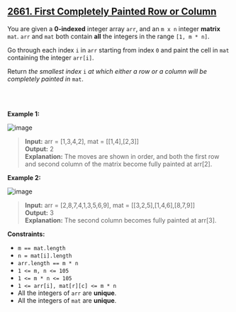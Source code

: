 ## [2661. First Completely Painted Row or Column](https://leetcode.com/problems/first-completely-painted-row-or-column/)

You are given a **0-indexed** integer array `arr`, and an `m x n` integer **matrix** `mat`. `arr` and `mat` both contain **all** the integers in the range `[1, m * n]`.

Go through each index `i` in `arr` starting from index `0` and paint the cell in `mat` containing the integer `arr[i]`.

Return *the smallest index* `i` *at which either a row or a column will be completely painted in* `mat`.

<br>
<br>


**Example 1:**

![image](https://github.com/user-attachments/assets/67ecba0b-21be-4cfe-a0f9-40a152c44606)


> **Input:** arr = [1,3,4,2], mat = [[1,4],[2,3]]  
> **Output:** 2  
> **Explanation:** The moves are shown in order, and both the first row and second column of the matrix become fully painted at arr[2].

**Example 2:**

![image](https://github.com/user-attachments/assets/b9ac68dc-5e08-4d47-98f2-8a57eb4928ac)


> **Input:** arr = [2,8,7,4,1,3,5,6,9], mat = [[3,2,5],[1,4,6],[8,7,9]]  
> **Output:** 3  
> **Explanation:** The second column becomes fully painted at arr[3].


**Constraints:**

* `m == mat.length`
* `n = mat[i].length`
* `arr.length == m * n`
* `1 <= m, n <= 105`
* `1 <= m * n <= 105`
* `1 <= arr[i], mat[r][c] <= m * n`
* All the integers of `arr` are **unique**.
* All the integers of `mat` are **unique**.
